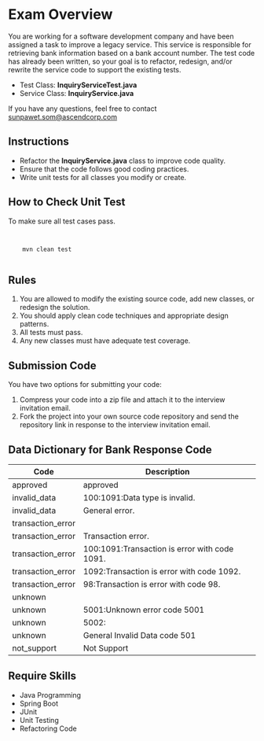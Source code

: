 # Exam Overview





You are working for a software development company and have been assigned a task to improve a legacy service. This service is responsible for retrieving bank information based on a bank account number. The test code has already been written, so your goal is to refactor, redesign, and/or rewrite the service code to support the existing tests.


 -  Test Class: **InquiryServiceTest.java**
 -  Service Class: **InquiryService.java**


If you have any questions, feel free to contact  <sunpawet.som@ascendcorp.com>


## Instructions


- Refactor the **InquiryService.java** class to improve code quality.
- Ensure that the code follows good coding practices.
- Write unit tests for all classes you modify or create.


## How to Check Unit Test

To make sure all test cases pass.

```


    mvn clean test


```



## Rules

1. You are allowed to modify the existing source code, add new classes, or redesign the solution.
2. You should apply clean code techniques and appropriate design patterns.
3. All tests must pass.
4. Any new classes must have adequate test coverage.

## Submission Code
You have two options for submitting your code:

1. Compress your code into a zip file and attach it to the interview invitation email.
2. Fork the project into your own source code repository and send the repository link in response to the interview invitation email.


## Data Dictionary for Bank Response Code


| Code        | Description           |  
| ------------- |-------------|  
| approved      | approved | 
| invalid_data      | 100:1091:Data type is invalid.      |  
| invalid_data | General error.     |
| transaction_error |      |
| transaction_error | Transaction error.     |
| transaction_error | 100:1091:Transaction is error with code 1091.    |
| transaction_error | 1092:Transaction is error with code 1092.    |
| transaction_error | 98:Transaction is error with code 98.    |
| unknown |    |
| unknown | 5001:Unknown error code 5001   |
| unknown | 5002:   |
| unknown | General Invalid Data code 501   |
| not_support |     Not Support |



## Require Skills
- Java Programming
- Spring Boot
- JUnit
- Unit Testing
- Refactoring Code